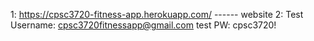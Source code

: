 1: https://cpsc3720-fitness-app.herokuapp.com/ ------ website
2: Test Username: cpsc3720fitnessapp@gmail.com  test PW: cpsc3720!
